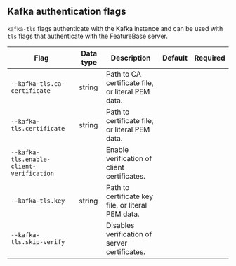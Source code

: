 ## Kafka authentication flags

`kafka-tls` flags authenticate with the Kafka instance and can be used with `tls` flags that authenticate with the FeatureBase server.

| Flag | Data type | Description | Default | Required |
|---|---|---|---|---|
| `--kafka-tls.ca-certificate` | string | Path to CA certificate file, or literal PEM data. |  |  |
| `--kafka-tls.certificate` | string | Path to certificate file, or literal PEM data. |  |  |
| `--kafka-tls.enable-client-verification` |  | Enable verification of client certificates. |  |  |
| `--kafka-tls.key` | string | Path to certificate key file, or literal PEM data. |  |  |
| `--kafka-tls.skip-verify` |  | Disables verification of server certificates. |  |  |
